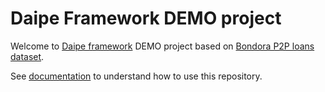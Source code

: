 # Daipe Framework DEMO project

Welcome to [Daipe framework](https://daipe.ai/) DEMO project based on [Bondora P2P loans dataset](https://www.bondora.com/en/public-reports).

See [documentation](https://docs.daipe.ai/clone-demo-project/) to understand how to use this repository. 
